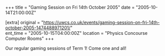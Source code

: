 +++
title = "Gaming Session on Fri 14th October 2005"
date = "2005-10-14T21:00:00Z"

[extra]
original = "https://uwcs.co.uk/events/gaming-session-on-fri-14th-october-2005-1474488971201/"    
ent_time = "2005-10-15T04:00:00Z"
location = "Physics Concourse Computer Rooms"
+++

Our regular gaming sessions of Term 1\! Come one and all\!

